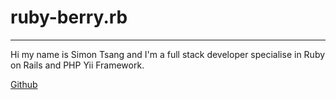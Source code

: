 <link rel="stylesheet" href="https://maxcdn.bootstrapcdn.com/bootstrap/4.0.0-beta/css/bootstrap.min.css" integrity="sha384-/Y6pD6FV/Vv2HJnA6t+vslU6fwYXjCFtcEpHbNJ0lyAFsXTsjBbfaDjzALeQsN6M" crossorigin="anonymous">
<link rel="stylesheet" href="https://maxcdn.bootstrapcdn.com/font-awesome/4.7.0/css/font-awesome.min.css" />


<div class="jumbotron">
  <h1 class="display-3">ruby-berry.rb</h1>
  <p class="lead"></p>
  <hr class="my-4">
  <p>Hi my name is Simon Tsang and I'm a full stack developer specialise in Ruby on Rails and PHP Yii Framework.</p>
  <p class="lead">
    <a class="btn btn-primary btn-lg pull-right" href="https://github.com/webdevsimon" role="button"><i class="fa fa-github-alt" aria-hidden="true"></i> Github</a>
  </p>
  <div class="clearfix"></div>
</div>
